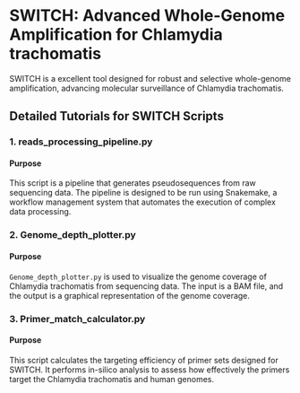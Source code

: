 # SWITCH: Advanced Whole-Genome Amplification for Chlamydia trachomatis

SWITCH is a excellent tool designed for robust and selective whole-genome amplification, advancing molecular surveillance of Chlamydia trachomatis.

## Detailed Tutorials for SWITCH Scripts
### 1. reads_processing_pipeline.py

#### Purpose
This script is a pipeline that generates pseudosequences from raw sequencing data. The pipeline is designed to be run using Snakemake, a workflow management system that automates the execution of complex data processing.

### 2. Genome_depth_plotter.py
#### Purpose
`Genome_depth_plotter.py` is used to visualize the genome coverage of Chlamydia trachomatis from sequencing data. The input is a BAM file, and the output is a graphical representation of the genome coverage.

### 3. Primer_match_calculator.py

#### Purpose
This script calculates the targeting efficiency of primer sets designed for SWITCH. It performs in-silico analysis to assess how effectively the primers target the Chlamydia trachomatis and human genomes.

